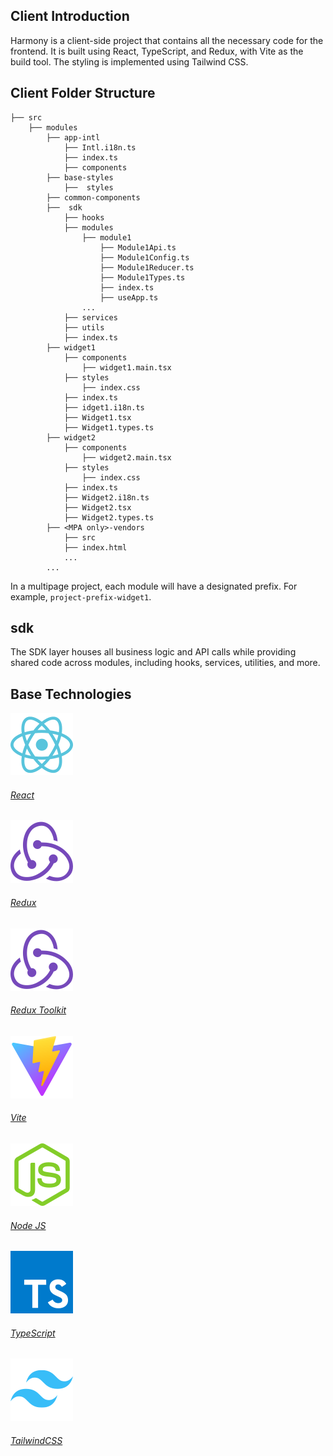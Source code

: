 <link href="https://fonts.googleapis.com/icon?family=Material+Icons" rel="stylesheet">

## Client Introduction

Harmony is a client-side project that contains all the necessary code for the frontend. It is built using React, TypeScript, and Redux, with Vite as the build tool. The styling is implemented using Tailwind CSS.

## Client Folder Structure

    ├── src
        ├── modules
            ├── app-intl
                ├── Intl.i18n.ts
                ├── index.ts
                ├── components
            ├── base-styles
                ├──  styles
            ├── common-components
            ├──  sdk
                ├── hooks
                ├── modules
                    ├── module1
                        ├── Module1Api.ts
                        ├── Module1Config.ts
                        ├── Module1Reducer.ts
                        ├── Module1Types.ts
                        ├── index.ts
                        ├── useApp.ts
                    ...
                ├── services
                ├── utils
                ├── index.ts
            ├── widget1
                ├── components
                    ├── widget1.main.tsx
                ├── styles
                    ├── index.css
                ├── index.ts
                ├── idget1.i18n.ts
                ├── Widget1.tsx
                ├── Widget1.types.ts
            ├── widget2
                ├── components
                    ├── widget2.main.tsx
                ├── styles
                    ├── index.css
                ├── index.ts
                ├── Widget2.i18n.ts
                ├── Widget2.tsx
                ├── Widget2.types.ts
            ├── <MPA only>-vendors
                ├── src
                ├── index.html
                ...
            ...

In a multipage project, each module will have a designated prefix. For example, `project-prefix-widget1`.

## sdk

The SDK layer houses all business logic and API calls while providing shared code across modules, including hooks, services, utilities, and more.

## Base Technologies

  <div class="tools">        
        <div style="gap: 82px !important;" class="tools-start">
            <div class="tools-logos"><a href="https://facebook.github.io/react/" target="_blank"><img src="/../../../assets/images/icon-react.svg"/><h6 class="page-title">React</h6></a></div>
            <div class="tools-logos"><a href="http://redux.js.org/" target="_blank"><img src="/../../../assets/images/icon-redux.svg"><h6 class="page-title">Redux</h6></a></div>
            <div class="tools-logos"><a href="https://redux-toolkit.js.org/" target="_blank"><img src="/../../../assets/images/icon-redux.svg"><h6 class="page-title">Redux Toolkit</h6></a></div>    
            <div class="tools-logos"><a href="https://vite.dev/" target="_blank"><img src="/../../../assets/images/icon-vite.svg"><h6 class="page-title">Vite</h6></a></div>
            <div class="tools-logos"><a href="https://nodejs.org/en/" target="_blank"><img src="/../../../assets/images/icon-node.svg"><h6 class="page-title">Node JS</h6></a></div>
            <div class="tools-logos"><a href="https://www.typescriptlang.org/" target="_blank"><img src="/../../../assets/images/icon-ts.svg"><h6 class="page-title">TypeScript</h6></a></div>
            <div class="tools-logos"><a href="https://tailwindcss.com/" target="_blank"><img src="/../../../assets/images/icon-tailwind.svg"><h6 class="page-title">TailwindCSS</h6></a></div>
        </div>
    </div>

